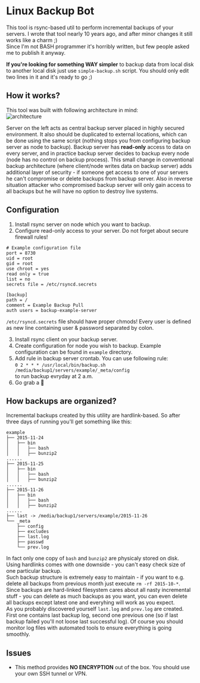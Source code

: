 # Linux Backup Bot
This tool is rsync-based util to perform incremental backups of your servers. I wrote that tool nearly 10 years ago, and after minor changes it still works like a charm ;)  
Since I'm not BASH programmer it's horribly written, but few people asked me to publish it anyway.

**If you're looking for something WAY simpler** to backup data from local disk to another local disk just use `simple-backup.sh` script. You should only edit two lines in it and it's ready to go ;)

## How it works?
This tool was built with following architecture in mind:  
![architecture](http://i.imgur.com/X5l8nmi.png)  

Server on the left acts as central backup server placed in highly secured environment. It also should be duplicated to external locations, which can be done using the same script (nothing stops you from configuring backup server as node to backup).
Backup server has **read-only** access to data on every server, and in practice backup server decides to backup every node (node has no control on backup process). This small change in conventional backup architecture (where client/node writes data on backup server) adds additional layer of security - if someone get access to one of your servers he can't compromise or delete backups from backup server. Also in reverse situation attacker who compromised backup server will only gain access to all backups but he will have no option to destroy live systems.

## Configuration
  1. Install rsync server on node which you want to backup.
  2. Configure read-only access to your server. Do not forget about secure firewall rules!
  ```
  # Example configuration file
  port = 8730
  uid = root
  gid = root
  use chroot = yes
  read only = true
  list = no
  secrets file = /etc/rsyncd.secrets
  
  [backup]
  path = /
  comment = Example Backup Pull
  auth users = backup-example-server
  ```
  `/etc/rsyncd.secrets` file should have proper chmods! Every user is defined as new line containing user & password separated by colon.
  
  3. Install rsync client on your backup server.
  4. Create configuration for node you wish to backup. Example configuration can be found in `example` directory.
  5. Add rule in backup server crontab. You can use following rule:   
  `0 2 * * * /usr/local/bin/backup.sh /media/backup1/servers/example/_meta/config`  
  to run backup evryday at 2 a.m.
  6. Go grab a :beer:

## How backups are organized?
Incremental backups created by this utility are hardlink-based. So after three days of running you'll get something like this:
```
example
├── 2015-11-24
│   ├── bin
│   │   ├── bash
│   │   ├── bunzip2
......
├── 2015-11-25
│   ├── bin
│   │   ├── bash
│   │   ├── bunzip2
......
├── 2015-11-26
│   ├── bin
│   │   ├── bash
│   │   ├── bunzip2
......
├── last -> /media/backup1/servers/example/2015-11-26
└── _meta
    ├── config
    ├── excludes
    ├── last.log
    ├── passwd
    └── prev.log
```

In fact only one copy of `bash` and `bunzip2` are physicaly stored on disk. Using hardlinks comes with one downside - you can't easy check size of one particular backup.  
Such backup structure is extremely easy to maintain - if you want to e.g. delete all backups from previous month just execute `rm -rf 2015-10-*`. Since backups are hard-linked filesystem cares about all nasty incremental stuff - you can delete as much backups as you want, you can even delete all backups except latest one and everyhing will work as you expect.  
As you probably discovered yourself `last.log` and `prev.log` are created. First one contains last backup log, second one previous one (so if last backup failed you'll not loose last successful log). Of course you should monitor log files with automated tools to ensure everything is going smoothly.


## Issues
  * This method provides **NO ENCRYPTION** out of the box. You should use your own SSH tunnel or VPN.
